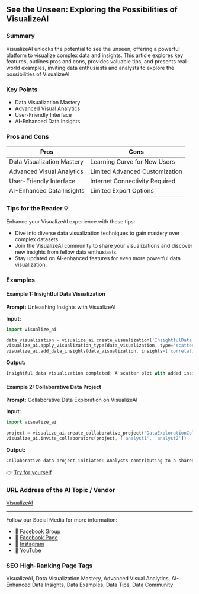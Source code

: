 ## See the Unseen: Exploring the Possibilities of VisualizeAI

### Summary
VisualizeAI unlocks the potential to see the unseen, offering a powerful platform to visualize complex data and insights. This article explores key features, outlines pros and cons, provides valuable tips, and presents real-world examples, inviting data enthusiasts and analysts to explore the possibilities of VisualizeAI.

### Key Points
- Data Visualization Mastery
- Advanced Visual Analytics
- User-Friendly Interface
- AI-Enhanced Data Insights

### Pros and Cons

| Pros                              | Cons                              |
|-----------------------------------|-----------------------------------|
| Data Visualization Mastery        | Learning Curve for New Users      |
| Advanced Visual Analytics         | Limited Advanced Customization    |
| User-Friendly Interface           | Internet Connectivity Required   |
| AI-Enhanced Data Insights         | Limited Export Options            |

### Tips for the Reader 💡
Enhance your VisualizeAI experience with these tips:
- Dive into diverse data visualization techniques to gain mastery over complex datasets.
- Join the VisualizeAI community to share your visualizations and discover new insights from fellow data enthusiasts.
- Stay updated on AI-enhanced features for even more powerful data visualization.

### Examples

#### Example 1: Insightful Data Visualization
**Prompt:** Unleashing Insights with VisualizeAI

**Input:**
```dart
import visualize_ai

data_visualization = visualize_ai.create_visualization('InsightfulData')
visualize_ai.apply_visualization_type(data_visualization, type='scatter_plot')
visualize_ai.add_data_insights(data_visualization, insights=['correlation_analysis', 'outlier_detection'])
```

**Output:**
```dart
Insightful data visualization completed: A scatter plot with added insights from correlation analysis and outlier detection.
```

#### Example 2: Collaborative Data Project
**Prompt:** Collaborative Data Exploration on VisualizeAI

**Input:**
```dart
import visualize_ai

project = visualize_ai.create_collaborative_project('DataExplorationCollaboration')
visualize_ai.invite_collaborators(project, ['analyst1', 'analyst2'])
```

**Output:**
```dart
Collaborative data project initiated: Analysts contributing to a shared exploration of complex datasets.
```

👉 <a href="https://visualizeai.pro/" target="_blank">Try for yourself</a>

### URL Address of the AI Topic / Vendor
<a href="https://visualizeai.pro/" target="_blank">VisualizeAI</a>

---

Follow our Social Media for more information:

- 📘 <a href="https://www.facebook.com/groups/trionxai" target="_blank">Facebook Group</a>
- 📄 <a href="https://www.facebook.com/ai.trionxai" target="_blank">Facebook Page</a>
- 📸 <a href="https://www.instagram.com/trionxai/" target="_blank">Instagram</a>
- 🎥 <a href="https://www.youtube.com/@robotdocs/" target="_blank">YouTube</a>

### SEO High-Ranking Page Tags
VisualizeAI, Data Visualization Mastery, Advanced Visual Analytics, AI-Enhanced Data Insights, Data Examples, Data Tips, Data Community